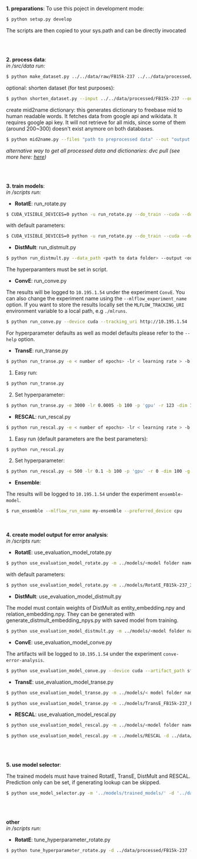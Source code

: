 **1. preparations**:
To use this poject in development mode:
```bash
$ python setup.py develop
```
The scripts are then copied to your sys.path and can be directly invocated


<br/><br/>

**2. process data**:  
*in /src/data run:*
```bash
$ python make_dataset.py ../../data/raw/FB15k-237 ../../data/processed/FB15k-237
```
optional: shorten dataset (for test purposes):
```bash
$ python shorten_dataset.py --input ../../data/processed/FB15k-237 --output ../../data/processed/FB15k-237/shortened --portion 20
```
create mid2name dictionary: this generates dictionary to freebase mid to human readable words. It fetches data from google api and wikidata. It requires google api key. It will not retrieve for all mids, since some of them (around 200~300) doesn't exist anymore on both databases.
```bash
$ python mid2name.py --files "path to preprocessed data" --out "output path" --apikey "google api key"
```


*alternative way to get all processed data and dictionaries: dvc pull (see more here: [here](https://gitlab.lrz.de/adl-ai/practical-big-data-science-adl-ai/wikis/Set-up-the-Infrastuctre/How-to-use-DVC-for-datasets))*


<br/><br/>


**3. train models**:  
*in /scripts run:*
- **RotatE**: run_rotate.py
```bash
$ CUDA_VISIBLE_DEVICES=0 python -u run_rotate.py --do_train --cuda --do_valid --do_test --data_path <path to data folder> --model <model name> -n <negative sample size> -b <batch size> -d <number of hidden dimensions> -g <gamma> -a <adversarial_temperature> -adv -lr <learning rate> --max_steps <max number of steps> -save <path to model output folder> --test_batch_size <integer> -de
```
with default parameters:  
```bash
$ CUDA_VISIBLE_DEVICES=0 python -u run_rotate.py --do_train --cuda --do_valid --do_test --data_path ../data/processed/FB15k-237 --model RotatE -n 256 -b 1024 -d 1000 -g 9.0 -a 1.0 -adv -lr 0.00005 --max_steps 100000 -save ../models/RotatE_FB15k-237_3 --test_batch_size 16 -de
```
- **DistMult**: run_distmult.py
```bash
$ python run_distmult.py --data_path <path to data folder> --output <output path to store model>
```
The hyperparamters must be set in script. 

- **ConvE**: run_conve.py

The results will be logged to `10.195.1.54` under the experiment `ConvE`.
You can also change the experiment name using the `--mlflow_experiment_name` option.
If you want to store the results locally set the `MLFLOW_TRACKING_URI` environment variable
to a local path, e.g `./mlruns`.

```bash
$ python run_conve.py --device cuda --tracking_uri http://10.195.1.54
```

For hyperparameter defaults as well as model defaults please refer to the `--help` option.


- **TransE**: run_transe.py
```bash
$ python run_transe.py -e < number of epochs> -lr < learning rate > -b < batch_size > -p < preferred_device, only 'gpu' or 'cpu'> -r < random seed> -dim < embedding dimensions> -g < margin > -n < normalization os entities > -opt < optimizer,only 'SGD' or 'adam' > -d < datasets path > -o < output path > -h < help information >
```
1. Easy run:
```bash
$ python run_transe.py
```
2. Set hyperparameter:
```bash
$ python run_transe.py -e 3000 -lr 0.0005 -b 100 -p 'gpu' -r 123 -dim 100 -g 1 -n 1 -opt 'SGD' -d ../data/processed/FB15k-237 -o ../models
```

- **RESCAL**: run_rescal.py
```bash
$ python run_rescal.py -e < number of epochs> -lr < learning rate > -b < batch_size > -p < preferred_device, only 'gpu' or 'cpu'> -r < random seed> -dim < embedding dimensions> -g < margin > -s < scoring function > -opt < optimizer,ADAGRAD > -d < datasets path > -o < output path > -h < help information >
```
1. Easy run (default parameters are the best parameters):
```bash
$ python run_rescal.py
```
2. Set hyperparameter:
```bash
$ python run_rescal.py -e 500 -lr 0.1 -b 100 -p 'gpu' -r 0 -dim 100 -g 1 -s 2 -opt 'ADAGRAD' -d ../data/processed/FB15k-237 -o ../models
```

- **Ensemble**:

The results will be logged to `10.195.1.54` under the experiment `ensemble-model`.
```bash
$ run_ensemble --mlflow_run_name my-ensemble --preferred_device cpu
```

<br/><br/>
**4. create model output for error analysis**:  
*in /scripts run:*  
- **RotatE**: use_evaluation_model_rotate.py
```bash
$ python use_evaluation_model_rotate.py -m ../models/<model folder name> -d ../data/processed/FB15k-237 -dim <models dimensions> -o ../models/<model folder name>/output
```
with default parameters:  
```bash
$ python use_evaluation_model_rotate.py -m ../models/RotatE_FB15k-237_3 -d ../data/processed/FB15k-237 -dim 1000 -o ../models/RotatE_FB15k-237_3/output
```

- **DistMult**: use_evaluation_model_distmult.py

The model must contain weights of DistMult as entity_embedding.npy and relation_embedding.npy. They can be generated with generate_distmult_embedding_npys.py with saved model from training.
```bash
$ python use_evaluation_model_distmult.py -m ../models/<model folder name> -d ../data/processed/FB15k-237 -o ../models/<model folder name>/output
```

- **ConvE**: use_evaluation_model_conve.py

The artifacts will be logged to `10.195.1.54` under the experiment `conve-error-analysis`.
```bash
$ python use_evaluation_model_conve.py --device cuda --artifact_path sftp://sftpuser@10.195.1.54/sftpuser/mlruns/2/0278ec00cc7b47eda553db7c4f66120e/artifacts/models/conve-model-43
```

- **TransE**: use_evaluation_model_transe.py

```bash
$ python use_evaluation_model_transe.py -m ../models/< model folder name> -d ../data/processed/FB15k-237 -g < margin> -o ../models/< model folder name>/output
```
```bash
$ python use_evaluation_model_transe.py -m ../models/TransE_FB15k-237_Filt -d ../data/processed/FB15k-237 -g 1 -o ../models/TransE_FB15k-237_Filt/output
```

- **RESCAL**: use_evaluation_model_rescal.py
```bash
$ python use_evaluation_model_rescal.py -m ../models/<model folder name> -d ../data/processed/FB15k-237 -o ../models/<model folder name>/output
```
```bash
$ python use_evaluation_model_rescal.py -m ../models/RESCAL -d ../data/processed/FB15k-237 -o ../models/RESCAL/output
```

<br/><br/>

**5. use model selector**:

The trained models must have trained RotatE, TransE, DistMult and RESCAL. Prediction only can be set, if generating lookup can be skipped.
```bash
$ python use_model_selector.py -m '../models/trained_models/' -d '../data/processed/FB15k-237' -o 'model_selector_output' --prediction_only True
```

<br/><br/>

**other**  
*in /scripts run:*  

- **RotatE**: tune_hyperparameter_rotate.py
```bash
$ python tune_hyperparameter_rotate.py -d ../data/processed/FB15k-237 -s ../models/tmp
```